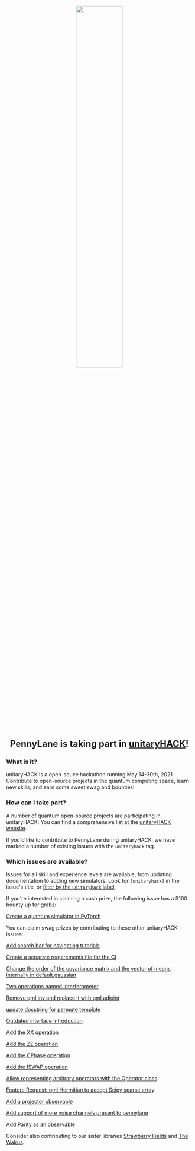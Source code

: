 <p align="center">
  <a href="https://unitaryfund.github.io/unitaryhack/">
    <img width=50% src="https://unitaryfund.github.io/unitaryhack/assets/logo-date.png">
  </a>
</p>

<p align="center" style="font-size:24px">
  <strong>PennyLane is taking part in <a href="https://unitaryfund.github.io/unitaryhack/">unitaryHACK</a>!</strong>
</p>

### What is it?

unitaryHACK is a open-souce hackathon running May 14-30th, 2021. Contribute to open-source projects 
in the quantum computing space, learn new skills, and earn some sweet swag and bounties!

### How can I take part?

A number of quantum open-source projects are participating in unitaryHACK. You can find a comprehensive 
list at the [unitaryHACK website](https://unitaryfund.github.io/unitaryhack/participating-projects.html). 

If you'd like to contribute to PennyLane during unitaryHACK, we have marked a number of existing issues 
with the ``unitaryhack`` tag.

### Which issues are available?

Issues for all skill and experience levels are available, from updating documentation to adding new simulators. 
Look for ``[unitaryhack]`` in the issue's title, or [filter by the ``unitaryhack`` label](https://github.com/pennylaneai/pennylane/labels/unitaryhack).

If you're interested in claiming a cash prize, the following issue has a $100 bounty up for grabs:

[Create a quantum simulator in PyTorch](https://github.com/PennyLaneAI/pennylane/issues/1225)

You can claim swag prizes by contributing to these other unitaryHACK issues:

[Add search bar for navigating tutorials](https://github.com/PennyLaneAI/pennylane/issues/1296)

[Create a separate requirements file for the CI](https://github.com/PennyLaneAI/pennylane/issues/1292)

[Change the order of the covariance matrix and the vector of means internally in default.gaussian](https://github.com/PennyLaneAI/pennylane/issues/1257)

[Two operations named Interferometer](https://github.com/PennyLaneAI/pennylane/issues/1256)

[Remove qml.inv and replace it with qml.adjoint](https://github.com/PennyLaneAI/pennylane/issues/1195)

[update docstring for permute template](https://github.com/PennyLaneAI/pennylane/issues/1193)

[Outdated interface introduction](https://github.com/PennyLaneAI/pennylane/issues/1155)

[Add the XX operation](https://github.com/PennyLaneAI/pennylane/issues/1149)

[Add the ZZ operation](https://github.com/PennyLaneAI/pennylane/issues/1148)

[Add the CPhase operation](https://github.com/PennyLaneAI/pennylane/issues/1147)

[Add the ISWAP operation](https://github.com/PennyLaneAI/pennylane/issues/1146)

[Allow representing arbitrary operators with the Operator class](https://github.com/PennyLaneAI/pennylane/issues/1120)

[Feature Request: qml.Hermitian to accept Scipy sparse array](https://github.com/PennyLaneAI/pennylane/issues/1116)

[Add a projector observable](https://github.com/PennyLaneAI/pennylane/issues/1059)

[Add support of more noise channels present to pennylane](https://github.com/PennyLaneAI/pennylane/issues/971)

[Add Parity as an observable](https://github.com/PennyLaneAI/pennylane/issues/193)

Consider also contributing to our sister libraries [Strawberry Fields](https://github.com/XanaduAI/strawberryfields/labels/unitaryhack) and [The Walrus](https://github.com/XanaduAI/thewalrus/labels/unitaryhack).
